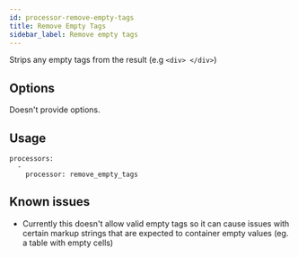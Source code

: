 ```yaml
---
id: processor-remove-empty-tags
title: Remove Empty Tags
sidebar_label: Remove empty tags
---
```


Strips any empty tags from the result (e.g `<div> </div>`)

## Options

Doesn't provide options.

## Usage

```
processors:
  -
    processor: remove_empty_tags
```

## Known issues

- Currently this doesn't allow valid empty tags so it can cause issues with certain markup strings that are expected to container empty values (eg. a table with empty cells)
